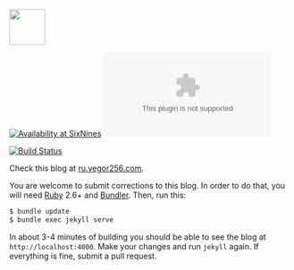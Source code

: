 <img src="https://www.yegor256.com/images/icon.svg" width="64px" height="64px" />

[![Availability at SixNines](http://www.sixnines.io/b/40fb)](http://www.sixnines.io/h/40fb)
[![Hits-of-Code](https://hitsofcode.com/github/yegor256/ru.yegor256.com)](https://hitsofcode.com/view/github/yegor256/ru.yegor256.com)

[![Build Status](https://travis-ci.org/yegor256/ru.yegor256.com.svg?branch=master)](https://travis-ci.org/yegor256/ru.yegor256.com)

Check this blog at [ru.yegor256.com](http://ru.yegor256.com).

You are welcome to submit corrections to this blog. In order to do that,
you will need [Ruby](https://www.ruby-lang.org/en/) 2.6+ and
[Bundler](https://bundler.io/). Then, run this:

```bash
$ bundle update
$ bundle exec jekyll serve
```

In about 3-4 minutes of building you should be able to see the blog
at `http://localhost:4000`. Make your changes and run `jekyll` again. If
everything is fine, submit a pull request.
